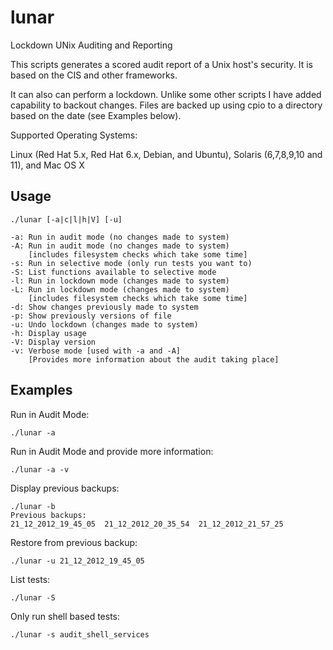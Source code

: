 lunar
=====

Lockdown UNix Auditing and Reporting

This scripts generates a scored audit report of a Unix host's security.
It is based on the CIS and other frameworks.

It can also can perform a lockdown. Unlike some other scripts I have added
capability to backout changes. Files are backed up using cpio to a directory
based on the date (see Examples below).

Supported Operating Systems:

Linux (Red Hat 5.x, Red Hat 6.x, Debian, and Ubuntu), Solaris (6,7,8,9,10 and 11), and Mac OS X


Usage 
-----

	./lunar [-a|c|l|h|V] [-u]

	-a: Run in audit mode (no changes made to system)
	-A: Run in audit mode (no changes made to system)
	    [includes filesystem checks which take some time]
	-s: Run in selective mode (only run tests you want to)
	-S: List functions available to selective mode
	-l: Run in lockdown mode (changes made to system)
	-L: Run in lockdown mode (changes made to system)
	    [includes filesystem checks which take some time]
	-d: Show changes previously made to system
	-p: Show previously versions of file
	-u: Undo lockdown (changes made to system)
	-h: Display usage
	-V: Display version
	-v: Verbose mode [used with -a and -A]
	    [Provides more information about the audit taking place]


Examples
--------

Run in Audit Mode:

	./lunar -a

Run in Audit Mode and provide more information:

	./lunar -a -v

Display previous backups:

	./lunar -b
	Previous backups:
	21_12_2012_19_45_05  21_12_2012_20_35_54  21_12_2012_21_57_25

Restore from previous backup:

	./lunar -u 21_12_2012_19_45_05

List tests:

	./lunar -S

Only run shell based tests:

	./lunar -s audit_shell_services
